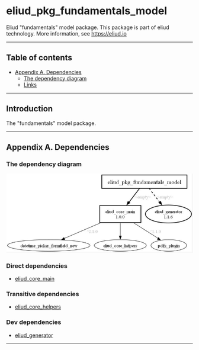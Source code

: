 # eliud_pkg_fundamentals_model

Eliud "fundamentals" model package. 
This package is part of eliud technology. More information, see https://eliud.io

---

## Table of contents

<!-- toc -->

- [Appendix A. Dependencies](#appendix-a-dependencies)
  * [The dependency diagram](#the-dependency-diagram)
  * [Links](#links-)

<!-- tocstop -->

---

## Introduction

The "fundamentals" model package.

---

## Appendix A. Dependencies

### The dependency diagram

![Dependency diagram](https://github.com/eliudio/eliud_pkg_fundamentals_model/raw/main/depends.jpg)

<!-- dependencies -->

### Direct dependencies
- [eliud_core_main](https://pub.dev/packages/eliud_core_main)

### Transitive dependencies
- [eliud_core_helpers](https://pub.dev/packages/eliud_core_helpers)

### Dev dependencies
- [eliud_generator](https://pub.dev/packages/eliud_generator)

<!-- dependenciesstop -->

---
